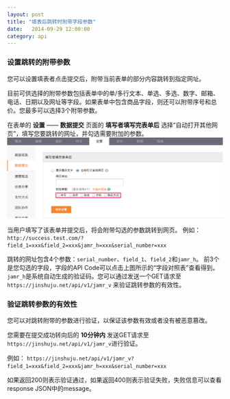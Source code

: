 ```yaml
---
layout: post
title: "填表后跳转时附带字段参数"
date:   2014-09-29 12:00:00
category: api
---
```


### 设置跳转的附带参数

您可以设置填表者点击提交后，附带当前表单的部分内容跳转到指定网址。

目前可供选择的附带参数包括表单中的单/多行文本、单选、多选、数字、邮箱、电话、日期以及网址等字段。如果表单中包含商品字段，则还可以附带序号和总价。您最多可以选择3个附带参数。

在表单的 **设置** —— **数据提交** 页面的 **填写者填写完表单后** 选择“自动打开其他网页”，填写您要跳转的网址，并勾选需要附加的参数。
	![select_fields](/images/redirect-with-params.png)

当用户填写了该表单并提交后，将会附带勾选的参数跳转到网页。
例如：
`http://success.test.com/?field_1=xxx&field_2=xxx&jamr_h=xxx&serial_number=xxx`

跳转的网址包含4个参数：`serial_number`、`field_1`、`field_2`和`jamr_h`。
前3个是您勾选的字段，字段的API Code可以点击上图所示的“字段对照表”查看得到。`jamr_h`是系统自动生成的验证码。您可以通过发送一个GET请求至 `https://jinshuju.net/api/v1/jamr_v` 来验证跳转参数的有效性。

### 验证跳转参数的有效性

您可以对跳转附带的参数进行验证，以保证该参数有效或者没有被恶意篡改。

您需要在提交成功转向后的 **10分钟内** 发送GET请求至 `https://jinshuju.net/api/v1/jamr_v`进行验证。

例如：
`https://jinshuju.net/api/v1/jamr_v?field_1=xxx&field_2=xxx&jamr_h=xxx&serial_number=xxx`

如果返回200则表示验证通过，如果返回400则表示验证失败，失败信息可以查看response JSON中的message。

